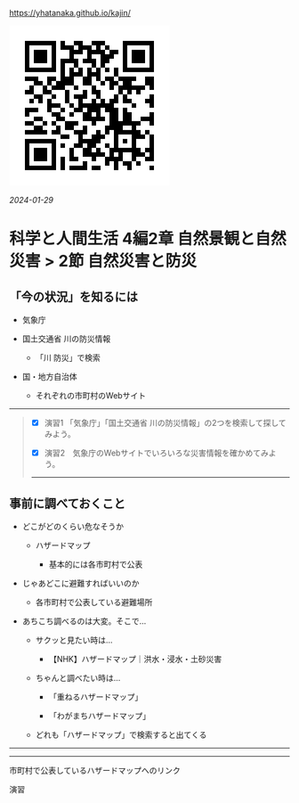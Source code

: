 https://yhatanaka.github.io/kajin/

<img src="QR_343148.png" title="" alt="QR_343148.png" data-align="right">

*2024-01-29*

# 科学と人間生活 4編2章 自然景観と自然災害 > 2節 自然災害と防災

## 「今の状況」を知るには

- 気象庁

- 国土交通省  川の防災情報
  
  - 「川  防災」で検索

- 国・地方自治体
  
  - それぞれの市町村のWebサイト

---

> - [x] 演習1 「気象庁」「国土交通省  川の防災情報」の2つを検索して探してみよう。
> 
> - [x] 演習2　気象庁のWebサイトでいろいろな災害情報を確かめてみよう。
> 
> ---

## 事前に調べておくこと

- どこがどのくらい危なそうか
  
  - ハザードマップ
    
    - 基本的には各市町村で公表

- じゃあどこに避難すればいいのか
  
  - 各市町村で公表している避難場所

- あちこち調べるのは大変。そこで…
  
  - サクッと見たい時は…
    
    - 【NHK】ハザードマップ｜洪水・浸水・土砂災害
  
  - ちゃんと調べたい時は…
    
    - 「重ねるハザードマップ」
    
    - 「わがまちハザードマップ」
  
  - どれも「ハザードマップ」で検索すると出てくる

---

---

市町村で公表しているハザードマップへのリンク

演習
